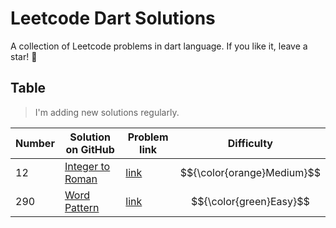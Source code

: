 # Leetcode Dart Solutions

A collection of Leetcode problems in dart language. If you like it, leave a star! 🌟

## Table

> I'm adding new solutions regularly.

| Number | Solution on GitHub                                                                                                                                                         | Problem link | Difficulty                                                                           |
| -- |-----------------------------------------------------------------------------------------------------------------------------------------------------------------------------------| -------------- |-------------------------------------------------------------------------------------------------------|
| 12 | [Integer to Roman](https://github.com/khamidjon/leetcode-dart-solutions/blob/main/solutions/0012-integer-to-roman/index.md) | [link](https://leetcode.com/problems/integer-to-roman/) | $${\color{orange}Medium}$$|
| 290 | [Word Pattern](solutions/0290-word-pattern.md) | [link](https://leetcode.com/problems/word-pattern/) | $${\color{green}Easy}$$|



